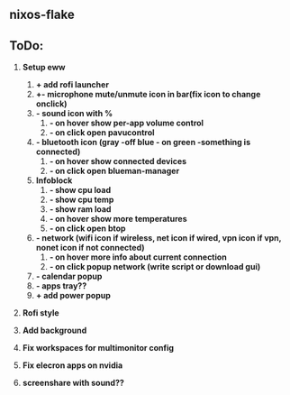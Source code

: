 ## nixos-flake

## ToDo:

1. **Setup eww**
    1. **+ add rofi launcher**
    2. **+- microphone mute/unmute icon in bar(fix icon to change onclick)**
    3. **- sound icon with %**
        1. **- on hover show per-app volume control**
        2. **- on click open pavucontrol**
    4. **- bluetooth icon (gray -off blue - on green -something is connected)**
        1. **- on hover show connected devices**
        2. **- on click open blueman-manager**
    5. **Infoblock**
        1. **- show cpu load**
        2. **- show cpu temp**
        3. **- show ram load**
        4. **- on hover show more temperatures**
        5. **- on click open btop**
    6. **- network (wifi icon if wireless, net icon if wired, vpn icon if vpn, nonet icon if not connected)**
        1. **- on hover more info about current connection**
        2. **- on click popup network (write script or download gui)**
    7. **- calendar popup**
    8. **- apps tray??**
    9. **+ add power popup**

2. **Rofi style**

3. **Add background**

4. **Fix workspaces for multimonitor config**

5. **Fix elecron apps on nvidia**

6. **screenshare with sound??**